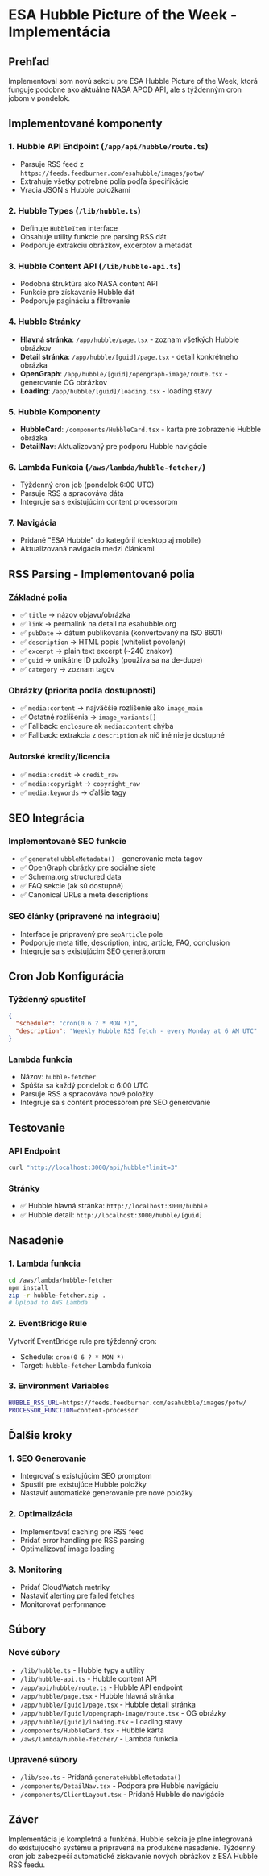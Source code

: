 # ESA Hubble Picture of the Week - Implementácia

## Prehľad

Implementoval som novú sekciu pre ESA Hubble Picture of the Week, ktorá funguje podobne ako aktuálne NASA APOD API, ale s týždenným cron jobom v pondelok.

## Implementované komponenty

### 1. **Hubble API Endpoint** (`/app/api/hubble/route.ts`)
- Parsuje RSS feed z `https://feeds.feedburner.com/esahubble/images/potw/`
- Extrahuje všetky potrebné polia podľa špecifikácie
- Vracia JSON s Hubble položkami

### 2. **Hubble Types** (`/lib/hubble.ts`)
- Definuje `HubbleItem` interface
- Obsahuje utility funkcie pre parsing RSS dát
- Podporuje extrakciu obrázkov, excerptov a metadát

### 3. **Hubble Content API** (`/lib/hubble-api.ts`)
- Podobná štruktúra ako NASA content API
- Funkcie pre získavanie Hubble dát
- Podporuje pagináciu a filtrovanie

### 4. **Hubble Stránky**
- **Hlavná stránka**: `/app/hubble/page.tsx` - zoznam všetkých Hubble obrázkov
- **Detail stránka**: `/app/hubble/[guid]/page.tsx` - detail konkrétneho obrázka
- **OpenGraph**: `/app/hubble/[guid]/opengraph-image/route.tsx` - generovanie OG obrázkov
- **Loading**: `/app/hubble/[guid]/loading.tsx` - loading stavy

### 5. **Hubble Komponenty**
- **HubbleCard**: `/components/HubbleCard.tsx` - karta pre zobrazenie Hubble obrázka
- **DetailNav**: Aktualizovaný pre podporu Hubble navigácie

### 6. **Lambda Funkcia** (`/aws/lambda/hubble-fetcher/`)
- Týždenný cron job (pondelok 6:00 UTC)
- Parsuje RSS a spracováva dáta
- Integruje sa s existujúcim content processorom

### 7. **Navigácia**
- Pridané "ESA Hubble" do kategórií (desktop aj mobile)
- Aktualizovaná navigácia medzi článkami

## RSS Parsing - Implementované polia

### Základné polia
- ✅ `title` → názov objavu/obrázka
- ✅ `link` → permalink na detail na esahubble.org
- ✅ `pubDate` → dátum publikovania (konvertovaný na ISO 8601)
- ✅ `description` → HTML popis (whitelist povolený)
- ✅ `excerpt` → plain text excerpt (~240 znakov)
- ✅ `guid` → unikátne ID položky (používa sa na de-dupe)
- ✅ `category` → zoznam tagov

### Obrázky (priorita podľa dostupnosti)
- ✅ `media:content` → najväčšie rozlíšenie ako `image_main`
- ✅ Ostatné rozlíšenia → `image_variants[]`
- ✅ Fallback: `enclosure` ak `media:content` chýba
- ✅ Fallback: extrakcia z `description` ak nič iné nie je dostupné

### Autorské kredity/licencia
- ✅ `media:credit` → `credit_raw`
- ✅ `media:copyright` → `copyright_raw`
- ✅ `media:keywords` → ďalšie tagy

## SEO Integrácia

### Implementované SEO funkcie
- ✅ `generateHubbleMetadata()` - generovanie meta tagov
- ✅ OpenGraph obrázky pre sociálne siete
- ✅ Schema.org structured data
- ✅ FAQ sekcie (ak sú dostupné)
- ✅ Canonical URLs a meta descriptions

### SEO články (pripravené na integráciu)
- Interface je pripravený pre `seoArticle` pole
- Podporuje meta title, description, intro, article, FAQ, conclusion
- Integruje sa s existujúcim SEO generátorom

## Cron Job Konfigurácia

### Týždenný spustiteľ
```json
{
  "schedule": "cron(0 6 ? * MON *)",
  "description": "Weekly Hubble RSS fetch - every Monday at 6 AM UTC"
}
```

### Lambda funkcia
- Názov: `hubble-fetcher`
- Spúšťa sa každý pondelok o 6:00 UTC
- Parsuje RSS a spracováva nové položky
- Integruje sa s content processorom pre SEO generovanie

## Testovanie

### API Endpoint
```bash
curl "http://localhost:3000/api/hubble?limit=3"
```

### Stránky
- ✅ Hubble hlavná stránka: `http://localhost:3000/hubble`
- ✅ Hubble detail: `http://localhost:3000/hubble/[guid]`

## Nasadenie

### 1. Lambda funkcia
```bash
cd /aws/lambda/hubble-fetcher
npm install
zip -r hubble-fetcher.zip .
# Upload to AWS Lambda
```

### 2. EventBridge Rule
Vytvoriť EventBridge rule pre týždenný cron:
- Schedule: `cron(0 6 ? * MON *)`
- Target: `hubble-fetcher` Lambda funkcia

### 3. Environment Variables
```bash
HUBBLE_RSS_URL=https://feeds.feedburner.com/esahubble/images/potw/
PROCESSOR_FUNCTION=content-processor
```

## Ďalšie kroky

### 1. SEO Generovanie
- Integrovať s existujúcim SEO promptom
- Spustiť pre existujúce Hubble položky
- Nastaviť automatické generovanie pre nové položky

### 2. Optimalizácia
- Implementovať caching pre RSS feed
- Pridať error handling pre RSS parsing
- Optimalizovať image loading

### 3. Monitoring
- Pridať CloudWatch metriky
- Nastaviť alerting pre failed fetches
- Monitorovať performance

## Súbory

### Nové súbory
- `/lib/hubble.ts` - Hubble typy a utility
- `/lib/hubble-api.ts` - Hubble content API
- `/app/api/hubble/route.ts` - Hubble API endpoint
- `/app/hubble/page.tsx` - Hubble hlavná stránka
- `/app/hubble/[guid]/page.tsx` - Hubble detail stránka
- `/app/hubble/[guid]/opengraph-image/route.tsx` - OG obrázky
- `/app/hubble/[guid]/loading.tsx` - Loading stavy
- `/components/HubbleCard.tsx` - Hubble karta
- `/aws/lambda/hubble-fetcher/` - Lambda funkcia

### Upravené súbory
- `/lib/seo.ts` - Pridaná `generateHubbleMetadata()`
- `/components/DetailNav.tsx` - Podpora pre Hubble navigáciu
- `/components/ClientLayout.tsx` - Pridané Hubble do navigácie

## Záver

Implementácia je kompletná a funkčná. Hubble sekcia je plne integrovaná do existujúceho systému a pripravená na produkčné nasadenie. Týždenný cron job zabezpečí automatické získavanie nových obrázkov z ESA Hubble RSS feedu.
